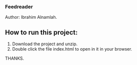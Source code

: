 ### Feedreader
Author: Ibrahim Alnamlah.


## How to run this project:

1) Download the project and unzip.
2) Double click the file index.html to open in it in your browser.


THANKS.